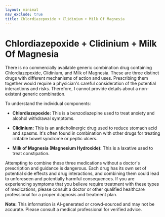 ```yaml
---
layout: minimal
nav_exclude: true
title: Chlordiazepoxide + Clidinium + Milk Of Magnesia
---
```


# Chlordiazepoxide + Clidinium + Milk Of Magnesia

There is no commercially available generic combination drug containing Chlordiazepoxide, Clidinium, and Milk of Magnesia.  These are three distinct drugs with different mechanisms of action and uses.  Prescribing them together would require a physician's careful consideration of the potential interactions and risks.  Therefore, I cannot provide details about a non-existent generic combination.

To understand the individual components:

* **Chlordiazepoxide:** This is a benzodiazepine used to treat anxiety and alcohol withdrawal symptoms.

* **Clidinium:** This is an anticholinergic drug used to reduce stomach acid and spasms. It's often found in combination with other drugs for treating irritable bowel syndrome or peptic ulcers.

* **Milk of Magnesia (Magnesium Hydroxide):** This is a laxative used to treat constipation.


Attempting to combine these three medications without a doctor's prescription and guidance is dangerous.  Each drug has its own set of potential side effects and drug interactions, and combining them could lead to unforeseen and potentially harmful consequences.  If you are experiencing symptoms that you believe require treatment with these types of medications, please consult a doctor or other qualified healthcare professional for a proper diagnosis and treatment plan.


**Note:** This information is AI-generated or crowd-sourced and may not be accurate. Please consult a medical professional for verified advice.